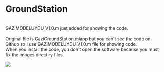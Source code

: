 # GroundStation

<br>GAZIMODELUYDU_V1.0.m just added for showing the code.</br>
<br>Original file is GaziGroundStation.mlapp but you can't see the code on Githup so I use GAZIMODELUYDU_V1.0.m file for showing code.</br>
When you install the code, you don't open the software because you must fix the images directıry files.

![](images/Yer%20İstasyonu%20Son%20Halipng.png)
